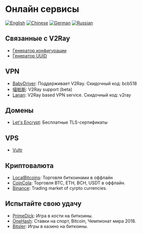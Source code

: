 # Онлайн сервисы

[![English](../resources/english.svg)](https://www.v2ray.com/en/ui_client/service.html) [![Chinese](../resources/chinese.svg)](https://www.v2ray.com/ui_client/service.html) [![German](../resources/german.svg)](https://www.v2ray.com/de/ui_client/service.html) [![Russian](../resources/russian.svg)](https://www.v2ray.com/ru/ui_client/service.html)

## Связанные с V2Ray

* [Генератор конфигурации](https://htfy96.github.io/v2ray-config-gen/)
* [Генератор UUID](https://www.uuidgenerator.net/)

## VPN

* [BabyDriver](http://babydriver.me/): Поддерживает V2Ray. Скидочный код: bcb518
* [喵帕斯](https://xn--i2ru8q2qg.com/): V2Ray support (beta)
* [Lanan](https://xn--sjt174g.com/): V2Ray based VPN service. Скидочный код: v2ray

## Домены

* [Let's Encrypt](https://letsencrypt.org/): Бесплатные TLS-сертификаты

## VPS

* [Vultr](https://www.vultr.com/?ref=7269307)

## Криптовалюта

* [LocalBitcoins](https://localbitcoins.com/?ch=khtm): Торговля биткоинами в оффлайн
* [CoinCola](https://www.coincola.com/mobile/signup?ref=QAcvfy2g): Торговля BTC, ETH, BCH, USDT в оффлайн.
* [Binance](https://www.binance.com/?ref=35382451): Trading market of cyrpto currencies.

## Испытайте свою удачу

* [PrimeDick](https://primedice.com/?c=default): Игра в кости на биткоины.
* [OneHash](https://www.onehash.com/?ap=56d52158f7e04b169ec54d): Ставки на спорт, Bitcoin, Чемпионат мира 2018.
* [Bitsler](https://www.bitsler.com/?ref=VictoriaR): Игры в казино на биткоины.